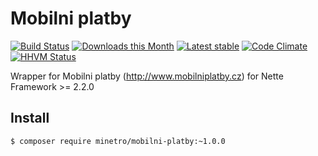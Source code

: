 Mobilni platby
======

[![Build Status](https://travis-ci.org/minetro/mobilni-platby.svg?branch=master)](https://travis-ci.org/minetro/mobilni-platby)
[![Downloads this Month](https://img.shields.io/packagist/dm/minetro/mobilni-platby.svg?style=flat)](https://packagist.org/packages/minetro/mobilni-platby)
[![Latest stable](https://img.shields.io/packagist/v/minetro/mobilni-platby.svg?style=flat)](https://packagist.org/packages/minetro/mobilni-platby)
[![Code Climate](https://codeclimate.com/github/minetro/mobilni-platby/badges/gpa.svg)](https://codeclimate.com/github/minetro/mobilni-platby)
[![HHVM Status](https://img.shields.io/hhvm/minetro/mobilni-platby.svg?style=flat)](http://hhvm.h4cc.de/package/minetro/mobilni-platby)

Wrapper for Mobilni platby (http://www.mobilniplatby.cz) for Nette Framework >= 2.2.0

Install
------------

```sh
$ composer require minetro/mobilni-platby:~1.0.0
```